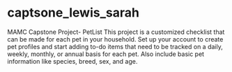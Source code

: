 # captsone_lewis_sarah
MAMC Capstone Project- PetList
This project is a customized checklist that can be made for each pet in your household. Set up your account to create pet profiles and start adding to-do items that need to be tracked on a daily, weekly, monthly, or annual basis for each pet.  Also include basic pet information like species, breed, sex, and age.
